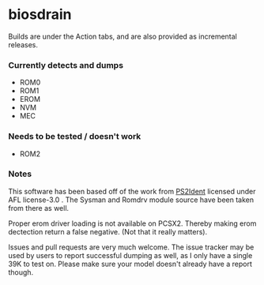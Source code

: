 # biosdrain
Builds are under the Action tabs, and are also provided as incremental releases.

### Currently detects and dumps
 - ROM0
 - ROM1
 - EROM
 - NVM
 - MEC

### Needs to be tested / doesn't work
- ROM2

### Notes

This software has been based off of the work from [PS2Ident](https://github.com/ps2homebrew/PS2Ident) licensed under AFL license-3.0 . The Sysman and Romdrv module source have been taken from there as well.

Proper erom driver loading is not available on PCSX2. Thereby making erom dectection return a false negative. (Not that it really matters).

Issues and pull requests are very much welcome. The issue tracker may be used by users to report successful dumping as well, as I only have a single 39K to test on. Please make sure your model doesn't already have a report though.
